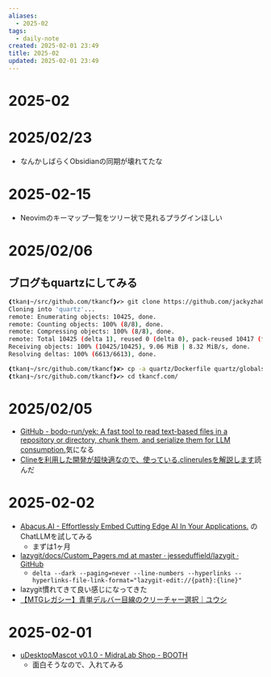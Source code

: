 ```yaml
---
aliases:
  - 2025-02
tags:
  - daily-note
created: 2025-02-01 23:49
title: 2025-02
updated: 2025-02-01 23:49
---
```


# 2025-02

# 2025/02/23

- なんかしばらくObsidianの同期が壊れてたな

# 2025-02-15

- Neovimのキーマップ一覧をツリー状で見れるプラグインほしい

# 2025/02/06

## ブログもquartzにしてみる

```bash
❰tkan❙~/src/github.com/tkancf❱✔≻ git clone https://github.com/jackyzha0/quartz.git
Cloning into 'quartz'...
remote: Enumerating objects: 10425, done.
remote: Counting objects: 100% (8/8), done.
remote: Compressing objects: 100% (8/8), done.
remote: Total 10425 (delta 1), reused 0 (delta 0), pack-reused 10417 (from 2)
Receiving objects: 100% (10425/10425), 9.06 MiB | 8.32 MiB/s, done.
Resolving deltas: 100% (6613/6613), done.
```

```bash
❰tkan❙~/src/github.com/tkancf❱✘≻ cp -a quartz/Dockerfile quartz/globals.d.ts quartz/index.d.ts quartz/package-lock.json quartz/package.json quartz/quartz quartz/quartz.config.ts quartz/quartz.layout.ts quartz/README.md quartz/tsconfig.json tkancf.com/
❰tkan❙~/src/github.com/tkancf❱✔≻ cd tkancf.com/
```


# 2025/02/05

- [GitHub - bodo-run/yek: A fast tool to read text-based files in a repository or directory, chunk them, and serialize them for LLM consumption.](https://github.com/bodo-run/yek)気になる
- [Clineを利用した開発が超快適なので、使っている.clinerulesを解説します](https://zenn.dev/berry_blog/articles/c72564d4d89926)読んだ

# 2025-02-02

- [Abacus.AI - Effortlessly Embed Cutting Edge AI In Your Applications.](https://abacus.ai/) のChatLLMを試してみる
    - まずは1ヶ月
- [lazygit/docs/Custom_Pagers.md at master · jesseduffield/lazygit · GitHub](https://github.com/jesseduffield/lazygit/blob/master/docs/Custom_Pagers.md)
    - `delta --dark --paging=never --line-numbers --hyperlinks --hyperlinks-file-link-format="lazygit-edit://{path}:{line}"`
- lazygit慣れてきて良い感じになってきた
- [【MTGレガシー】青単デルバー目線のクリーチャー選択｜ユウシ](https://note.com/yushi_mtg/n/n667d8e1bb3e7)
# 2025-02-01

- [uDesktopMascot v0.1.0 - MidraLab Shop - BOOTH](https://booth.pm/ja/items/6488588)
    - 面白そうなので、入れてみる

